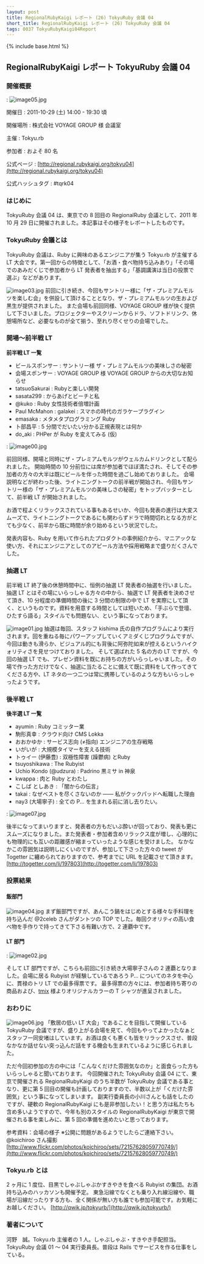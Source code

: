 ```yaml
---
layout: post
title: RegionalRubyKaigi レポート (26) TokyuRuby 会議 04
short_title: RegionalRubyKaigi レポート (26) TokyuRuby 会議 04
tags: 0037 TokyuRubyKaigi04Report
---
```

{% include base.html %}


## RegionalRubyKaigi レポート TokyuRuby 会議 04

### 開催概要
: ![image05.jpg]({{site.baseurl}}/images/0037-TokyuRubyKaigi04Report/image05.jpg)

開催日
: 2011-10-29 (土) 14:00 - 19:30 頃

開催場所
: 株式会社 VOYAGE GROUP 様 会議室

主催
: Tokyu.rb

参加者
: およそ 80 名

公式ページ
: [http://regional.rubykaigi.org/tokyu04](http://regional.rubykaigi.org/tokyu04)

公式ハッシュタグ
: #tqrk04

### はじめに

TokyuRuby 会議 04 は、東京での 8 回目の RegionalRuby 会議として、2011 年 10 月 29 日に開催されました。本記事はその様子をレポートしたものです。

### TokyuRuby 会議とは

TokyuRuby 会議は、Ruby に興味のあるエンジニアが集う Tokyu.rb が主催する LT 大会です。第一回からの特徴として、「お酒・食べ物持ち込みあり」「その場でのあみだくじで参加者から LT 発表者を抽出する」「基調講演は当日の投票で選ぶ」などがあります。

![image03.jpg]({{site.baseurl}}/images/0037-TokyuRubyKaigi04Report/image03.jpg)
前回に引き続き、今回もサントリー様に「ザ・プレミアムモルツを楽しむ会」を併設して頂けることとなり、ザ・プレミアムモルツの生および黒生が提供されました。
また会場も前回同様、VOYAGE GROUP 様が快く提供して下さいました。プロジェクターやスクリーンからドラ、ソフトドリンク、休憩場所など、必要なものが全て揃う、至れり尽くせりの会場でした。

### 開場〜前半戦 LT

__前半戦 LT 一覧__

* ビールスポンサー : サントリー様 ザ・プレミアムモルツの美味しさの秘密
* 会場スポンサー : VOYAGE GROUP 様 VOYAGE GROUP からの大切なお知らせ
* tatsuoSakurai : Rubyと楽しい開発
* sasata299 : からあげとビーチと私
* @kuko : Ruby 女性技術者倍増計画
* Paul McMahon : galakei : スマホの時代のガラケープラグイン
* emasaka : メタメタプログラミング Ruby
* 卜部昌平 : 5 分間でだいたい分かる正規表現とは何か
* do_aki : PHPer が Ruby を変えてみる (仮)

: ![image00.jpg]({{site.baseurl}}/images/0037-TokyuRubyKaigi04Report/image00.jpg)

前回同様、開場と同時にザ・プレミアムモルツがウェルカムドリンクとして配られました。
開始時間の 10 分前位には席が参加者でほぼ満たされ、そしてその参加者の方々の大半は既にビールを伴った時間を過ごし始めておりました。
会場説明などが終わった後、ライトニングトークの前半戦が開始され、今回もサントリー様の「ザ・プレミアムモルツの美味しさの秘密」をトップバッターとして、前半戦 LT が開始されました。

お酒で程よくリラックスされている事もあるせいか、今回も発表の進行は大変スムーズで、ライトニングトークであるにも関わらずドラで時間切れとなる方がとても少なく、前半から既に時間が余り始めるという状況でした。

発表内容も、Ruby を用いて作られたプロダクトの事例紹介から、マニアックな使い方、それにエンジニアとしてのアピール方法や採用戦略まで盛りだくさんでした。

### 抽選 LT

前半戦 LT 終了後の休憩時間中に、恒例の抽選 LT 発表者の抽選を行いました。
抽選 LT とはその場にいらっしゃる方々の中から、抽選で LT 発表者を決めさせて頂き、10 分程度の準備時間の後に 3 分間の制限の中で LT を実際にして頂く、というものです。資料を用意する時間としては短いため、「手ぶらで登壇、ひたすら語る」スタイルでも問題ない、という事になっております。

![image01.jpg]({{site.baseurl}}/images/0037-TokyuRubyKaigi04Report/image01.jpg)
抽選は毎回、スタッフ kishima 氏の自作プログラムにより実行されます。回を重ねる毎にパワーアップしていくアミダくじプログラムですが、今回は動きも滑らか、ビジュアル的にも背後に阿弥陀如来が控えるというハイクォリティさを見せつけておりました。
そして選ばれた 5 名の方の LT ですが、今回の抽選 LT でも、プレゼン資料を既にお持ちの方がいらっしゃいました。その場で作った方だけでなく、抽選に当たることに備えて既に資料をして作ってきてくださる方や、LT ネタの一つ二つは常に携帯しているのような方もいらっしゃったようです。

### 後半戦 LT

__後半選 LT 一覧__

* ayumin : Ruby コミッター業
* 駒形真幸 : クラウド向け CMS Lokka
* おおかゆか : サービス志向 (≠指向) エンジニアの生存戦略
* いがいが : 大規模タイマーを支える技術
* トゥイー (伊藤豊) : 双極性障害 (躁鬱病) とRuby
* tsuyoshikawa : The Rubyist
* Uchio Kondo (@udzura) : Padrino 黒ミサ in 神泉
* kwappa : 肉と Ruby とわたし
* こしば としあき : 「闇からの伝言」
* takai : なぜベストを尽くさないのか ―― 私がクックパッドへ転職した理由
* nay3 (大場寧子) : 全ての P... を生まれる前に消し去りたい。

: ![image07.jpg]({{site.baseurl}}/images/0037-TokyuRubyKaigi04Report/image07.jpg)

後半になってまいりますと、発表者の方もだいぶ酔いが回っており、発表も更にスムーズになりました。また発表者・参加者含めリラックス度が増し、心理的にも物理的にも互いの距離感が縮まっていったような感じを受けました。
なかなかこの雰囲気は説明しにくいのですが、参加して下さった方々の tweet が Togetter に纏められておりますので、参考までに URL を記載させて頂きます。
[http://togetter.com/li/197803](http://togetter.com/li/197803)

### 投票結果

#### 飯部門

![image04.jpg]({{site.baseurl}}/images/0037-TokyuRubyKaigi04Report/image04.jpg)
まず飯部門ですが、あんこう鍋をはじめとする様々な手料理を持ち込んだ @2celeb さんがダントツの TOP でした。毎回クオリティの高い食べ物を手作りで持ってきて下さる有難い方で、2 連覇中です。

#### LT 部門
: ![image02.jpg]({{site.baseurl}}/images/0037-TokyuRubyKaigi04Report/image02.jpg)

そして LT 部門ですが、こちらも前回に引き続き大場寧子さんの 2 連覇となりました。会場に居る Rubyist が経験しているであろう P... についてのネタを中心に、貫禄のトリ LT での最多得票です。
最多得票の方々には、参加者持ち寄りの商品および、[tmix](http://tmix.jp/) 様よりオリジナルカラーの T シャツが進呈されました。

### おわりに

![image06.jpg]({{site.baseurl}}/images/0037-TokyuRubyKaigi04Report/image06.jpg)
「敷居の低い LT 大会」であることを目指して開催している TokyuRuby 会議ですが、盛り上がる会場を見て、今回もやってよかったなぁとスタッフ一同安堵はしています。お酒は良くも悪くも皆をリラックスさせ、普段なかなか話せない突っ込んだ話をする機会も生まれているように感じられました。

ただ今回初参加の方の中には「こんなくだけた雰囲気なのか」と面食らった方もいらっしゃると聞いております。
今回開催された TokyuRuby 会議 04 にて、東京で開催される RegionalRubyKaigi のうち半数が TokyuRuby 会議である事となり、更に第 5 回目の開催も計画しておりますので、半数以上が「くだけた雰囲気」という事になってしまいます。
副実行委員長の小川さんとも話をしたのですが、硬軟の RegionalRubyKaigi にも是非参加したい！と思う方は私たちも含め多いようですので、今年も別のスタイルの RegionalRubyKaigi が東京で開催される事を楽しみに、第 5 回の準備を進めたいと思っております。

参考資料：会場の様子  ※公開に問題があるようでしたらご連絡下さい。
@koichiroo さん撮影
[http://www.flickr.com/photos/koichiroo/sets/72157628059770749/](http://www.flickr.com/photos/koichiroo/sets/72157628059770749/)

### Tokyu.rb とは

2 ヶ月に 1 度位、目黒でしゃぶしゃぶかすきやきを食べる Rubyist の集団。お酒持ち込みのハッカソンも開催予定。
東急沿線でなくとも乗り入れ線沿線や、職場が沿線だったりする方も、全く関係が無い方も誰でも参加可能です。お気軽にお越しください。
[http://qwik.jp/tokyurb/](http://qwik.jp/tokyurb/)

### 著者について

河野　誠。Tokyu.rb 主催者の 1 人。しゃぶしゃぶ・すきやき手配担当。TokyuRuby 会議 01 〜 04 実行委員長。普段は Rails でサービスを作る仕事をしている。


